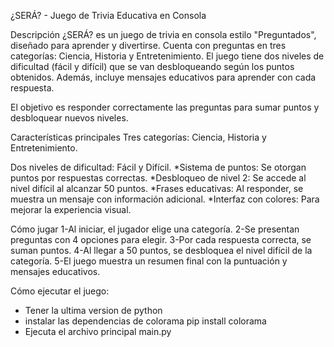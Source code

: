 ¿SERÁ? - Juego de Trivia Educativa en Consola

Descripción
¿SERÁ? es un juego de trivia en consola estilo "Preguntados", diseñado para aprender y divertirse. Cuenta con preguntas en tres categorías: Ciencia, Historia y Entretenimiento. El juego tiene dos niveles de dificultad (fácil y difícil) que se van desbloqueando según los puntos obtenidos. Además, incluye mensajes educativos para aprender con cada respuesta.

El objetivo es responder correctamente las preguntas para sumar puntos y desbloquear nuevos niveles.

Características principales
Tres categorías: Ciencia, Historia y Entretenimiento.

Dos niveles de dificultad: Fácil y Difícil.
*Sistema de puntos: Se otorgan puntos por respuestas correctas.
*Desbloqueo de nivel 2: Se accede al nivel difícil al alcanzar 50 puntos.
*Frases educativas: Al responder, se muestra un mensaje con información adicional.
*Interfaz con colores: Para mejorar la experiencia visual.

Cómo jugar
1-Al iniciar, el jugador elige una categoría.
2-Se presentan preguntas con 4 opciones para elegir.
3-Por cada respuesta correcta, se suman puntos.
4-Al llegar a 50 puntos, se desbloquea el nivel difícil de la categoría.
5-El juego muestra un resumen final con la puntuación y mensajes educativos.

Cómo ejecutar el juego:
* Tener la ultima version de python
* instalar las dependencias de colorama
       pip install colorama
* Ejecuta el archivo principal main.py